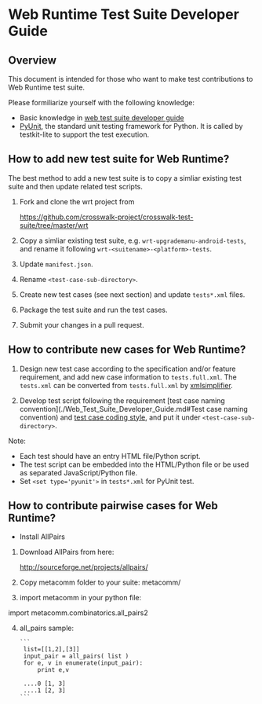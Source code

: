 # Web Runtime Test Suite Developer Guide

## Overview

This document is intended for those who want to make test contributions to Web Runtime test suite.

Please formiliarize yourself with the following knowledge:

- Basic knowledge in [web test suite developer guide](./Web_Test_Suite_Developer_Guide.md)
- [PyUnit](http://pyunit.sourceforge.net/pyunit.html), the standard unit testing framework for Python. It is called by testkit-lite to support the test execution.


## How to add new test suite for Web Runtime?
The best method to add a new test suite is to copy a simliar existing test suite and then update related test scripts.

1. Fork and clone the wrt project from

   https://github.com/crosswalk-project/crosswalk-test-suite/tree/master/wrt

2. Copy a simliar existing test suite, e.g. `wrt-upgrademanu-android-tests`, and rename it following `wrt-<suitename>-<platform>-tests`.

3. Update `manifest.json`.

4. Rename `<test-case-sub-directory>`.

5. Create new test cases (see next section) and update `tests*.xml` files.

6. Package the test suite and run the test cases.

7. Submit your changes in a pull request.


## How to contribute new cases for Web Runtime?

1. Design new test case according to the specification and/or feature requirement, and add new case information to `tests.full.xml`.
   The `tests.xml` can be converted from `tests.full.xml` by [xmlsimplifier](https://github.com/crosswalk-project/crosswalk-test-suite/tree/master/tools/xmlsimplifier).

2. Develop test script following the requirement [test case naming convention](./Web_Test_Suite_Developer_Guide.md#Test case naming convention)
   and [test case coding style](./Web_Test_Suite_Developer_Guide.md#test-case-coding-style), and put it under `<test-case-sub-directory>`.

Note:

- Each test should have an entry HTML file/Python script.
- The test script can be embedded into the HTML/Python file or be used as separated JavaScript/Python file.
- Set `<set type='pyunit'>` in `tests*.xml` for PyUnit test.


## How to contribute pairwise cases for Web Runtime?

- Install  AllPairs

1. Download AllPairs from here:

   http://sourceforge.net/projects/allpairs/

2. Copy metacomm folder to your suite:
   metacomm/

3. import metacomm in your python file:

  import metacomm.combinatorics.all_pairs2

4. all_pairs sample:

       ```
        list=[[1,2],[3]]
        input_pair = all_pairs( list )
        for e, v in enumerate(input_pair):
            print e,v

        ....0 [1, 3]
        ....1 [2, 3]
       ```

